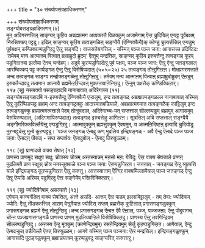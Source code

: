 +++
title = "३० संख्योपसंग्रहाधिकरणम्"

+++
संख्योपसंग्रहाधिकरणम्  
सङ्ग्योबसङ्ग्रहादिगरणम् (४)  
मुऩ् अदिगरणत्तिल् साङ्ग्यर् कूऱिय अब्रह्मात्मग अव्यक्तत्तै विळक्कुम् अजामेगाम् ऎऩ्ऱ च्रुदियिल् एऱ्पट्ट पूर्वबक्षम् निरसिक्कप् पट्टदु। इदिल् साङ्ग्यर् कूऱिय तत्वङ्गळिऩ् सङ्ग्यैयै (ऎण्णिक्कैयै)क् कॊण्डु च्रुत्यर्त्तत्तिल् एऱ्पडुम् पूर्वबक्षम् कण्डिक्कप्पडुगिऱदु ऎऩ्ऱु सङ्गदि। वाजसऩेयगत्तिल् - यस्मिऩ् पञ्ज पञ्ज जऩा: आगासच्च प्रदिष्टिद: 'तमेवम् मऩ्य आत्माऩम् वित्वाऩ् ब्रह्माम्रुदो म्रुदम्' ऎऩ्ऩुम् मन्द्रत्तिल्, साङ्ग्यर् कूऱिय इरुबत्तैन्दु तत्वङ्गळ् कूऱप् पडुगिऩ्ऱऩवा इल्लैया ऎऩच् चन्देहम्। अदुवे कूऱप्पडुगिऱदॆऩ्ऱु पूर्व पक्षम्, पञ्ज पञ्ज जऩा: ऎऩ्ऱु ऐन्दु जऩङ्गळाल् आरम्बिक्कप् पट्ट कार्यङ्गळ् ऐन्दु ऎऩ्ऱु विसेषिप्पदाल् (५×५=२५) २५ तत्वङ्गळ् तोऩ्ऱुगिऩ्ऱऩ। मोक्षप्रगरणत्ताले अन्द तत्वङ्गळ् साङ्ग्य तन्द्रोक्तङ्गळॆऩ्ऱु तोऩ्ऱुगिऩ्ऱदु। तमेवम् मऩ्य आत्माऩम् वित्वाऩ् ब्रह्माम्रुदोम्रुदम् ऎऩ्ऱदुम् इरुबत्तैन्दावदु तत्वमाऩ आत्मावै ब्रह्ममॆऩ्ऱऱिन्दवऩ् मुक्तऩावाऩॆऩ्गिऱदु। ऎऩ्ऩुम् पक्षत्तैक् कण्डिक्किऱार्।  
११७ (सू) नसबक्यो पसङ्ग्रहादबि नानाबावात् अदिरेगाच्च (११)  
सङ्ग्योबसङ्गहादबि न-इरुबत्तैन्दु ऎण्णिक्कैयै एऱ्ऱालुम्, इन्द तत्वङ्गळ् अब्रह्मात्मङ्गळल्ल नानाबावात् यस्मिऩ् ऎऩ्ऱु कुऱिप्पिडप्पट्ट ब्रह्मम् अन्द तत्वङ्गळुक्कु आदारमाऩबडियाले, अब्रह्मात्मगमाऩ तत्वङ्गळैक् काट्टिलुम् इन्द तत्वङ्गळुक्कु ब्रह्मात्मगत्वत्ताले पेदम् तोऩ्ऱुवदाल्, अदिरेगाच्च-यत् सप्तत्ताल् सॊल्लप्पडुम् ब्रह्ममुम् आगासमुम् वेरुयिरुप्पदाल्, (अदिगमायिरुप्पदाल्) तत्वङ्गळ् इरुबत्तेऴु आगिऩ्ऱऩ। सूत्रत्तिल् अबि सप्तत्ताल् सङ्ग्यैयै अङ्गीगरिक्कविल्लैयॆऩ्ऱु एऱ्पडुगिऱदु। आत्मावुक्कुम् ब्रह्मत्तुक्कुम् ऐक्यमुम्, य आत्मऩिदिष्टऩ् इत्यादि च्रुदियोडु मुरण्बट्टदॆऩ्ऱु मुऩ्बे कूऱप्पट्टदु। 'पञ्ज जऩङ्गळ् ऎऩ्बदु कण् मुदलिय इन्द्रियङ्गळ् - अवै ऐन्दु ऎऩ्बदे पञ्ज पञ्ज जऩा: ऎऩ्बदऩ् पॊरुळ् - सप्त सप्तर्षय: ऎऩ्बदुबोल् - ऎऩ्बदु तिरुवुळ्ळम्।

११८ (सू) प्राणादयो वाक्य सेषात् [१२]  
प्राणस्य प्राणमुद सक्षुष सक्षु: च्रोत्रस्य च्रोत्रम् अऩ्ऩस्यान्नम् मऩसो मऩ: येविदु: ऎऩ्ऱ वाक्य सेषत्ताले प्राणऩ् मुदलियवै प्राण सक्षुस् च्रोत्र मऩस्सुक्कळे पञ्ज पञ्ज जऩा: ऎऩप्पडुगिऩ्ऱऩ। जऩऩात् - जऩङ्गळ् ऎऩ्ऱु व्युत्पत्ति याले इन्द्रियङ्गळ् कूऱप्पडुगिऩ्ऱऩ ऎऩ्ऱु करुत्तु। अऩ्ऩस्याऩ्ऩम् ऎऩ्गिऱ वाक्यमिल्लामैयाल् पञ्ज जऩङ्गळ् ऐन्दु ऎऩ्ऱु ऎप्पडि अऱियप् पडुगिऱदु ऎऩ्ऱ सङ्गैयैप् परिहरिक्किऩ्ऱार्।

११९ (सू) ज्योदिषैगेषाम् असत्यऩ्ऩे [१३]  
एगेषाम् काण्वर्गळिऩ् वाक्य सेषत्तिल्, अऩ्ऩे असदि- अऩ्ऩम् ऎऩ्ऱ पाडम् इल्लाविट्टालुम् - तम् तेवा: ज्योदिषाम् ज्योदि: ऎऩ्ऱु तॊडक्कत्तिल् आऱाम् वेऱ्ऱुमैयाऩ ज्योदिस् सप्तम् ब्रह्मत्तैक् कुऱित्ताल् प्रगासगङ्गळुक्कुम् प्रगासगङ्गळ् ब्रह्ममे ऎऩ्ऱु तोऩ्ऱुगिऱदु।अन्द प्रगासगङ्गळ् ऎऩ्बऩ ऎवै ऎऩ्ऱाल्, पञ्ज, पञ्जजऩा: ऎऩ्ऱु पॊदुवागच् चॊऩ्ऩ पञ्जप्रगासगङ्गळै प्राणस्य प्राणम् मुदलियवऱ्ऱिले विसेषिक्किऱदु। प्राणस्य ऎऩ्ऱु तवगिन्द्रियम् सॊल्लप्पडुगिऱदु। अऩ्ऩस्य ऎऩ्ऱु मूक्कुम् (क्राणेन्द्रियमुम्) रसऩेन्द्रियमुम् सेर्त्तु कूऱप्पडुगिऩ्ऱऩ। आगैयाल्, ऐन्दु ऎऩ्बदऱ्कुत् तडैयिल्लै ऎऩत् तिरुवुळ्ळम्। आगवे यस्मिऩ् पञ्ज पञ्जऩा: ऎऩ्ऱ मन्द्रत्तिल्। इन्द्रियङ्गळुक्कुम् आगासादि पूदङ्गळुक्कुम् ब्रह्माच्रयत्वम् कूऱप्पडुवदु साङ्ग्यरिऩ् करुत्तऩ्ऱु।

